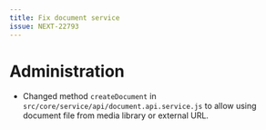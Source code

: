 ```yaml
---
title: Fix document service
issue: NEXT-22793
---
```

# Administration
* Changed method `createDocument` in `src/core/service/api/document.api.service.js` to allow using document file from media library or external URL.
